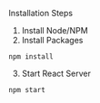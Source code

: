 Installation Steps

1. Install Node/NPM
2. Install Packages
```
npm install
```
3. Start React Server
```
npm start
```
